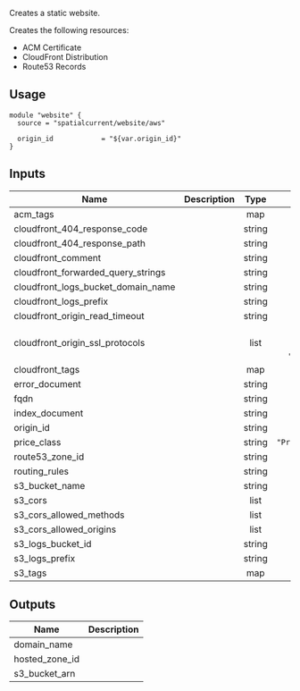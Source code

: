 <!-- BEGINNING OF PRE-COMMIT-TERRAFORM DOCS HOOK -->
Creates a static website.

Creates the following resources:

* ACM Certificate
* CloudFront Distribution
* Route53 Records

## Usage

```hcl
module "website" {
  source = "spatialcurrent/website/aws"

  origin_id            = "${var.origin_id}"
}
```

## Inputs

| Name | Description | Type | Default | Required |
|------|-------------|:----:|:-----:|:-----:|
| acm\_tags |  | map | `{}` | no |
| cloudfront\_404\_response\_code |  | string | `"404"` | no |
| cloudfront\_404\_response\_path |  | string | `""` | no |
| cloudfront\_comment |  | string | n/a | yes |
| cloudfront\_forwarded\_query\_strings |  | string | `"false"` | no |
| cloudfront\_logs\_bucket\_domain\_name |  | string | n/a | yes |
| cloudfront\_logs\_prefix |  | string | `""` | no |
| cloudfront\_origin\_read\_timeout |  | string | `"5"` | no |
| cloudfront\_origin\_ssl\_protocols |  | list | `[ "SSLv3", "TLSv1", "TLSv1.1", "TLSv1.2" ]` | no |
| cloudfront\_tags |  | map | `{}` | no |
| error\_document |  | string | `""` | no |
| fqdn |  | string | n/a | yes |
| index\_document |  | string | `""` | no |
| origin\_id |  | string | n/a | yes |
| price\_class |  | string | `"PriceClass_100"` | no |
| route53\_zone\_id |  | string | n/a | yes |
| routing\_rules |  | string | `""` | no |
| s3\_bucket\_name |  | string | n/a | yes |
| s3\_cors |  | list | `[]` | no |
| s3\_cors\_allowed\_methods |  | list | `[]` | no |
| s3\_cors\_allowed\_origins |  | list | `[]` | no |
| s3\_logs\_bucket\_id |  | string | n/a | yes |
| s3\_logs\_prefix |  | string | `"logs/s3"` | no |
| s3\_tags |  | map | `{}` | no |

## Outputs

| Name | Description |
|------|-------------|
| domain\_name |  |
| hosted\_zone\_id |  |
| s3\_bucket\_arn |  |

<!-- END OF PRE-COMMIT-TERRAFORM DOCS HOOK -->
